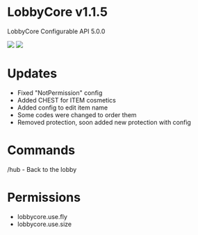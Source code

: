 # LobbyCore v1.1.5
LobbyCore Configurable API 5.0.0

[![](https://poggit.pmmp.io/shield.api/LobbyCore)](https://poggit.pmmp.io/p/LobbyCore)
<a href="https://poggit.pmmp.io/p/LobbyCore"><img src="https://poggit.pmmp.io/shield.api/LobbyCore"></a>

# Updates

- Fixed "NotPermission" config
- Added CHEST for ITEM cosmetics
- Added config to edit item name
- Some codes were changed to order them
- Removed protection, soon added new protection with config

# Commands
/hub - Back to the lobby

# Permissions
- lobbycore.use.fly
- lobbycore.use.size
